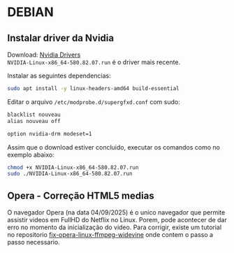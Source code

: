 # DEBIAN

## Instalar driver da Nvidia
Download: [Nvidia Drivers](https://www.nvidia.com/en-in/drivers/)   
`NVIDIA-Linux-x86_64-580.82.07.run` é o driver mais recente.

Instalar as seguintes dependencias:
```sh
sudo apt install -y linux-headers-amd64 build-essential
```

Editar o arquivo `/etc/modprobe.d/supergfxd.conf` com sudo:
```txt
blacklist nouveau
alias nouveau off

option nvidia-drm modeset=1
```

Assim que o download estiver concluido, executar os comandos como no exemplo abaixo:
```sh
chmod +x NVIDIA-Linux-x86_64-580.82.07.run
sudo ./NVIDIA-Linux-x86_64-580.82.07.run
```

## Opera - Correção HTML5 medias
O navegador Opera (na data 04/09/2025) é o unico navegador que permite assistir videos em FullHD do 
Netflix no Linux. Porem, pode acontecer de dar erro no momento da inicialização do video.
Para corrigir, existe um tutorial no repositorio [fix-opera-linux-ffmpeg-widevine](https://github.com/Ld-Hagen/fix-opera-linux-ffmpeg-widevine) onde contem o passo a passo necessario.

